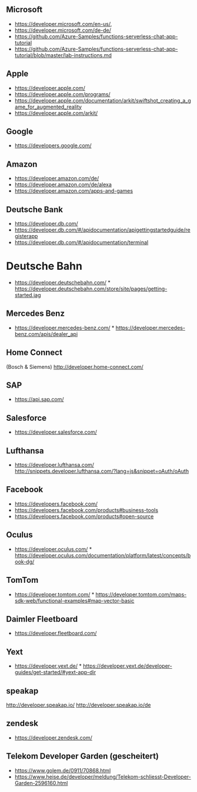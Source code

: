 ## Microsoft
* https://developer.microsoft.com/en-us/, 
* https://developer.microsoft.com/de-de/ 
* https://github.com/Azure-Samples/functions-serverless-chat-app-tutorial 
* https://github.com/Azure-Samples/functions-serverless-chat-app-tutorial/blob/master/lab-instructions.md 
## Apple	
* https://developer.apple.com/
* https://developer.apple.com/programs/
* https://developer.apple.com/documentation/arkit/swiftshot_creating_a_game_for_augmented_reality
* https://developer.apple.com/arkit/
## Google	
* https://developers.google.com/	
## Amazon	
* https://developer.amazon.com/de/	
* https://developer.amazon.com/de/alexa
* https://developer.amazon.com/apps-and-games
## Deutsche Bank	
* https://developer.db.com/	
* https://developer.db.com/#/apidocumentation/apigettingstartedguide/registerapp
* https://developer.db.com/#/apidocumentation/terminal
# Deutsche Bahn	
* https://developer.deutschebahn.com/	* https://developer.deutschebahn.com/store/site/pages/getting-started.jag
## Mercedes Benz	
* https://developer.mercedes-benz.com/	* https://developer.mercedes-benz.com/apis/dealer_api
## Home Connect
(Bosch & Siemens)	http://developer.home-connect.com/	
## SAP	
* https://api.sap.com/	
## Salesforce	
* https://developer.salesforce.com/	
## Lufthansa	
* https://developer.lufthansa.com/	http://snippets.developer.lufthansa.com/?lang=js&snippet=oAuth/oAuth
## Facebook	
* https://developers.facebook.com/	
* https://developers.facebook.com/products#business-tools
* https://developers.facebook.com/products#open-source
## Oculus	
* https://developer.oculus.com/	* https://developer.oculus.com/documentation/platform/latest/concepts/book-dg/
## TomTom	
* https://developer.tomtom.com/	* https://developer.tomtom.com/maps-sdk-web/functional-examples#map-vector-basic
## Daimler Fleetboard	
* https://developer.fleetboard.com/	
## Yext	
* https://developer.yext.de/	* https://developer.yext.de/developer-guides/get-started/#yext-app-dir
## speakap	
http://developer.speakap.io/
http://developer.speakap.io/de	
## zendesk
* https://developer.zendesk.com/	
## Telekom Developer Garden	(gescheitert)
* https://www.golem.de/0911/70868.html
* https://www.heise.de/developer/meldung/Telekom-schliesst-Developer-Garden-2596160.html
